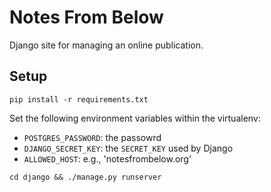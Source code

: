 Notes From Below
================

Django site for managing an online publication.

## Setup

`pip install -r requirements.txt`

Set the following environment variables within the virtualenv:

* `POSTGRES_PASSWORD`: the passowrd
* `DJANGO_SECRET_KEY`: the `SECRET_KEY` used by Django
* `ALLOWED_HOST`: e.g., 'notesfrombelow.org'

`cd django && ./manage.py runserver`
